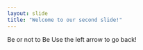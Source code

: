 ```yaml
---
layout: slide
title: "Welcome to our second slide!"
---
```

Be or not to Be
Use the left arrow to go back!
